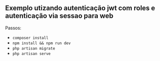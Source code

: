 ## Exemplo utizando autenticação jwt com roles e autenticação via sessao para web

Passos:
- `` composer install ``
- `` npm install && npm run dev ``
- `` php artisan migrate ``
- `` php artisan serve ``
